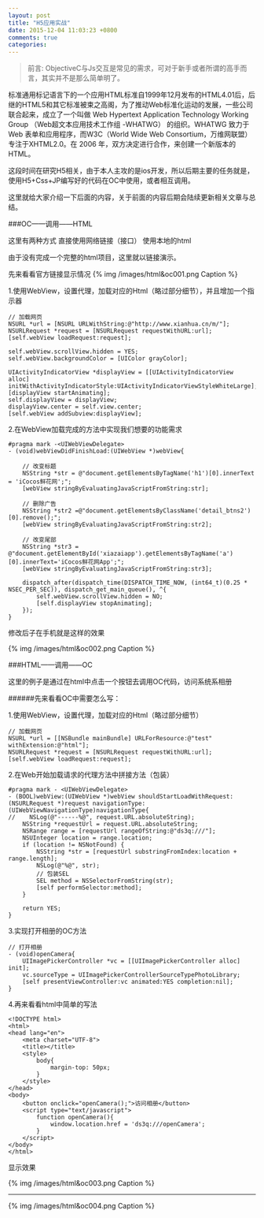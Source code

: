 ```yaml
---
layout: post
title: "H5应用实战"
date: 2015-12-04 11:03:23 +0800
comments: true
categories: 
---
```



> 前言:
ObjectiveC与Js交互是常见的需求，可对于新手或者所谓的高手而言，其实并不是那么简单明了。


标准通用标记语言下的一个应用HTML标准自1999年12月发布的HTML4.01后，后继的HTML5和其它标准被束之高阁，为了推动Web标准化运动的发展，一些公司联合起来，成立了一个叫做 Web Hypertext Application Technology Working Group （Web超文本应用技术工作组 -WHATWG） 的组织。WHATWG 致力于 Web 表单和应用程序，而W3C（World Wide Web Consortium，万维网联盟） 专注于XHTML2.0。在 2006 年，双方决定进行合作，来创建一个新版本的 HTML。


这段时间在研究H5相关，由于本人主攻的是ios开发，所以后期主要的任务就是，使用H5+Css+JP编写好的代码在OC中使用，或者相互调用。

这里就给大家介绍一下后面的内容，关于前面的内容后期会陆续更新相关文章与总结。


###OC——调用——HTML

这里有两种方式
直接使用网络链接（接口）
使用本地的html

由于没有完成一个完整的html项目，这里就以链接演示。

先来看看官方链接显示情况
{% img /images/html&oc001.png Caption %}  

1.使用WebView，设置代理，加载对应的Html（略过部分细节），并且增加一个指示器
 
   
    // 加载网页
    NSURL *url = [NSURL URLWithString:@"http://www.xianhua.cn/m/"];
    NSURLRequest *request = [NSURLRequest requestWithURL:url];
    [self.webView loadRequest:request];
    
    self.webView.scrollView.hidden = YES;
    self.webView.backgroundColor = [UIColor grayColor];
    
    UIActivityIndicatorView *displayView = [[UIActivityIndicatorView alloc] initWithActivityIndicatorStyle:UIActivityIndicatorViewStyleWhiteLarge];
    [displayView startAnimating];
    self.displayView = displayView;
    displayView.center = self.view.center;
    [self.webView addSubview:displayView];


2.在WebView加载完成的方法中实现我们想要的功能需求

	#pragma mark -<UIWebViewDelegate>
	- (void)webViewDidFinishLoad:(UIWebView *)webView{
	    
	    // 改变标题
	    NSString *str = @"document.getElementsByTagName('h1')[0].innerText = 'iCocos鲜花网';";
	    [webView stringByEvaluatingJavaScriptFromString:str];
	    
	    // 删除广告
	    NSString *str2 =@"document.getElementsByClassName('detail_btns2')[0].remove();";
	    [webView stringByEvaluatingJavaScriptFromString:str2];
	    
	    // 改变尾部
	    NSString *str3 = @"document.getElementById('xiazaiapp').getElementsByTagName('a')[0].innerText='iCocos鲜花网App';";
	    [webView stringByEvaluatingJavaScriptFromString:str3];
	    
	    dispatch_after(dispatch_time(DISPATCH_TIME_NOW, (int64_t)(0.25 * NSEC_PER_SEC)), dispatch_get_main_queue(), ^{
	        self.webView.scrollView.hidden = NO;
	        [self.displayView stopAnimating];
	    });
	}


修改后子在手机就是这样的效果


{% img /images/html&oc002.png Caption %}  


###HTML——调用——OC

这里的例子是通过在html中点击一个按钮去调用OC代码，访问系统系相册

######先来看看OC中需要怎么写：

1.使用WebView，设置代理，加载对应的Html（略过部分细节）


    
    // 加载网页
    NSURL *url = [[NSBundle mainBundle] URLForResource:@"test" withExtension:@"html"];
    NSURLRequest *request = [NSURLRequest requestWithURL:url];
    [self.webView loadRequest:request];
    
    
    
2.在Web开始加载请求的代理方法中拼接方法（包装）

	#pragma mark - <UIWebViewDelegate>
	- (BOOL)webView:(UIWebView *)webView shouldStartLoadWithRequest:(NSURLRequest *)request navigationType:(UIWebViewNavigationType)navigationType{
	//    NSLog(@"------%@", request.URL.absoluteString);
	    NSString *requestUrl = request.URL.absoluteString;
	    NSRange range = [requestUrl rangeOfString:@"ds3q:///"];
	    NSUInteger location = range.location;
	    if (location != NSNotFound) {
	        NSString *str = [requestUrl substringFromIndex:location + range.length];
	        NSLog(@"%@", str);
	        // 包装SEL
	        SEL method = NSSelectorFromString(str);
	        [self performSelector:method];
	    }
	    
	    return YES;
	}
    
3.实现打开相册的OC方法

	// 打开相册
	- (void)openCamera{
	    UIImagePickerController *vc = [[UIImagePickerController alloc] init];
	    vc.sourceType = UIImagePickerControllerSourceTypePhotoLibrary;
	    [self presentViewController:vc animated:YES completion:nil];
	}
    
    
4.再来看看html中简单的写法

	<!DOCTYPE html>
	<html>
	<head lang="en">
	    <meta charset="UTF-8">
	    <title></title>
	    <style>
	        body{
	            margin-top: 50px;
	        }
	    </style>
	</head>
	<body>
	    <button onclick="openCamera();">访问相册</button>
	    <script type="text/javascript">
	        function openCamera(){
	            window.location.href = 'ds3q:///openCamera';
	        }
	    </script>
	</body>
	</html>
    
    
 显示效果
 
 
 {% img /images/html&oc003.png Caption %} 
 
 
 ***
 
 
 
  {% img /images/html&oc004.png Caption %}  
    
    
    
